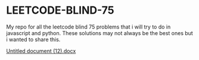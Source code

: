 # LEETCODE-BLIND-75
My repo for all the leetcode blind 75 problems that i will try to do in javascript and python.
These solutions may not always be the best ones but i wanted to share this.

[Untitled document (12).docx](https://github.com/Waleeed-sheikh/LEETCODE-BLIND-75/files/13981902/Untitled.document.12.docx)
